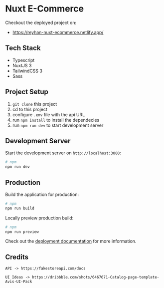 # Nuxt E-Commerce

Checkout the deployed project on:

- https://reyhan-nuxt-ecommerce.netlify.app/

## Tech Stack

- Typescript
- NuxtJS 3
- TailwindCSS 3
- Sass

## Project Setup

1. `git clone` this project
2. cd to this project
3. configure `.env` file with the api URL
4. run `npm install` to install the dependecies
5. run `npm run dev` to start development server

## Development Server

Start the development server on `http://localhost:3000`:

```bash
# npm
npm run dev
```

## Production

Build the application for production:

```bash
# npm
npm run build
```

Locally preview production build:

```bash
# npm
npm run preview
```

Check out the [deployment documentation](https://nuxt.com/docs/getting-started/deployment) for more information.

## Credits

```
API -> https://fakestoreapi.com/docs

UI Ideas -> https://dribbble.com/shots/6467671-Catalog-page-template-Avis-UI-Pack
```
